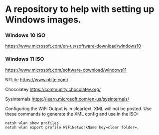 # A repository to help with setting up Windows images.

### Windows 10 ISO
https://www.microsoft.com/en-us/software-download/windows10

### Windows 11 ISO
https://www.microsoft.com/software-download/windows11

NTLite
https://www.ntlite.com/

Chocolatey
https://community.chocolatey.org/

Sysinternals
https://learn.microsoft.com/en-us/sysinternals/

Configuring the WiFi
Output is in cleartext, XML will not be posted.
Use these commands to generate the XML config and use in the ISO:
```
netsh wlan show profiles
netsh wlan export profile WiFiNetworkName key=clear folder=.
```
